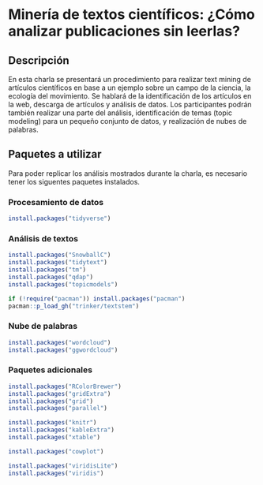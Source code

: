 # Minería de textos científicos: ¿Cómo analizar publicaciones sin leerlas?

## Descripción
En esta charla se presentará un procedimiento para realizar text mining de artículos científicos en base a un ejemplo sobre un campo de la ciencia, la ecología del movimiento. Se hablará de la identificación de los artículos en la web, descarga de artículos y análisis de datos. Los participantes podrán también realizar una parte del análisis, identificación de temas (topic modeling) para un pequeño conjunto de datos, y realización de nubes de palabras.

## Paquetes a utilizar
Para poder replicar los análisis mostrados durante la charla, es necesario tener los siguentes paquetes instalados.

### Procesamiento de datos

```r
install.packages("tidyverse")
```

### Análisis de textos

```r
install.packages("SnowballC")
install.packages("tidytext")
install.packages("tm")
install.packages("qdap")
install.packages("topicmodels")

if (!require("pacman")) install.packages("pacman")
pacman::p_load_gh("trinker/textstem")
```

### Nube de palabras

```r
install.packages("wordcloud")
install.packages("ggwordcloud")
```

### Paquetes adicionales
```r
install.packages("RColorBrewer")
install.packages("gridExtra")
install.packages("grid")
install.packages("parallel")

install.packages("knitr")
install.packages("kableExtra")
install.packages("xtable")

install.packages("cowplot")

install.packages("viridisLite")
install.packages("viridis")
```





